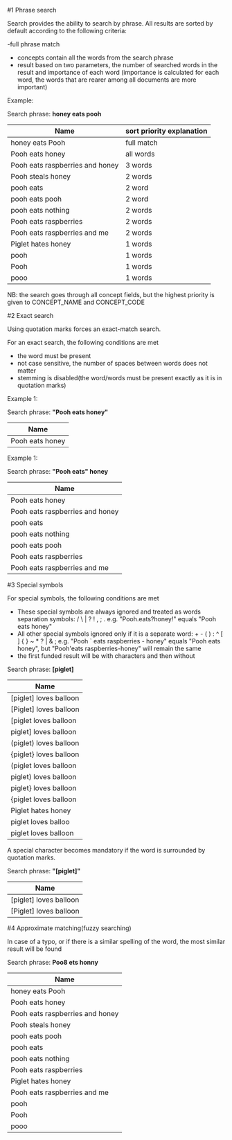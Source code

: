 #1 Phrase search

Search provides the ability to search by phrase. All results are sorted by default according to the following criteria:

 -full phrase match 
- concepts contain all the words from the search phrase
- result based on two parameters, the number of searched words in the result and importance of each word (importance is calculated for each word, the words that are rearer among all documents are more important)

Example:

Search phrase: **honey eats pooh**

Name | sort priority explanation |
--- | ---|
honey eats Pooh | full match  |
Pooh eats honey | all words |
Pooh eats raspberries and honey | 3 words |
Pooh steals honey | 2 words |
pooh eats |2 word |
pooh eats pooh |2 word |
pooh eats nothing |2 words |
Pooh eats raspberries |2 words |
Pooh eats raspberries and me | 2 words |
Piglet hates honey | 1 words |
pooh | 1 words |
Pooh | 1 words |
pooo | 1 words |


NB: the search goes through all concept fields, but the highest priority is given to CONCEPT_NAME and CONCEPT_CODE

#2 Exact search

Using quotation marks forces an exact-match search. 

For an exact search, the following conditions are met
- the word must be present
- not case sensitive, the number of spaces between words does not matter
- stemming is disabled(the word/words must be present exactly as it is in quotation marks)

Example 1:

Search phrase: **"Pooh eats honey"**

Name |
--- | 
Pooh eats honey |

Example 1:

Search phrase:  **"Pooh eats" honey**

Name |
--- |
Pooh eats honey |
Pooh eats raspberries and honey |
pooh eats |
pooh eats nothing |
pooh eats pooh |
Pooh eats raspberries |
Pooh eats raspberries and me |


#3 Special symbols

For special symbols, the following conditions are met
- These special symbols are always ignored and treated as words separation symbols: / \ | ? ! , ;   .
  e.g. "Pooh.eats?honey!" equals "Pooh eats honey" 
- All other special symbols ignored only if it is a separate word: + - ( ) : ^ [ ] { } ~ * ? | & ;
  e.g. "Pooh ` eats raspberries - honey" equals "Pooh eats honey", but "Pooh'eats raspberries-honey" will remain the same  
- the first funded result will be with characters and then without

Search phrase: **[piglet]**

Name |
--- |
[piglet] loves balloon |
[Piglet] loves balloon |
[piglet loves balloon |
piglet] loves balloon |
(piglet) loves balloon |
{piglet} loves balloon |
(piglet loves balloon |
piglet) loves balloon |
piglet} loves balloon |
{piglet loves balloon |
Piglet hates honey |
piglet loves balloo |
piglet loves balloon |


A special character becomes mandatory if the word is surrounded by quotation marks.

Search phrase:  **"[piglet]"**

Name |
--- |
[piglet] loves balloon |
[Piglet] loves balloon |


#4 Approximate matching(fuzzy searching)

In case of a typo, or if there is a similar spelling of the word, the most similar result will be found

Search phrase: **Poo8 ets honny**

Name |
--- | 
honey eats Pooh|
Pooh eats honey|
Pooh eats raspberries and honey|
Pooh steals honey|
pooh eats pooh|
pooh eats|
pooh eats nothing|
Pooh eats raspberries|
Piglet hates honey|
Pooh eats raspberries and me|
pooh|
Pooh|
pooo|